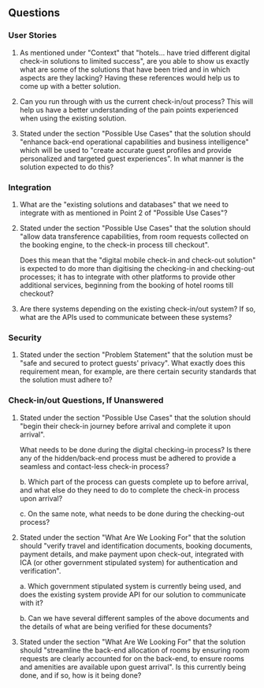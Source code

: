 ## Questions

### User Stories

1. As mentioned under "Context" that "hotels... have tried different digital check-in solutions to limited success", are you able to show us exactly what are some of the solutions that have been tried and in which aspects are they lacking? Having these references would help us to come up with a better solution.

1. Can you run through with us the current check-in/out process? This will help us have a better understanding of the pain points experienced when using the existing solution.

1. Stated under the section "Possible Use Cases" that the solution should "enhance back-end operational capabilities and business intelligence" which will be used to "create accurate guest profiles and provide personalized and targeted guest experiences". In what manner is the solution expected to do this?

### Integration

1. What are the "existing solutions and databases" that we need to integrate with as mentioned in Point 2 of "Possible Use Cases"?

1. Stated under the section "Possible Use Cases" that the solution should "allow data transference capabilities, from room requests collected on the booking engine, to the check-in process till checkout".

    Does this mean that the "digital mobile check-in and check-out solution" is expected to do more than digitising the checking-in and checking-out processes; it has to integrate with other platforms to provide other additional services, beginning from the booking of hotel rooms till checkout?

1. Are there systems depending on the existing check-in/out system? If so, what are the APIs used to communicate between these systems?

### Security

1. Stated under the section "Problem Statement" that the solution must be "safe and secured to protect guests' privacy". What exactly does this requirement mean, for example, are there certain security standards that the solution must adhere to?

### Check-in/out Questions, If Unanswered

1. Stated under the section "Possible Use Cases" that the solution should "begin their check-in journey before arrival and complete it upon arrival".

    What needs to be done during the digital checking-in process? Is there any of the hidden/back-end process must be adhered to provide a seamless and contact-less check-in process?

    b. Which part of the process can guests complete up to before arrival, and what else do they need to do to complete the check-in process upon arrival?

    c. On the same note, what needs to be done during the checking-out process?

1. Stated under the section "What Are We Looking For" that the solution should "verify travel and identification documents, booking documents, payment details, and make payment upon check-out, integrated with ICA (or other government stipulated system) for authentication and verification".

    a. Which government stipulated system is currently being used, and does the existing system provide API for our solution to communicate with it?

    b. Can we have several different samples of the above documents and the details of what are being verified for these documents?

1. Stated under the section "What Are We Looking For" that the solution should "streamline the back-end allocation of rooms by ensuring room requests are clearly accounted for on the back-end, to ensure rooms and amenities are available upon guest arrival". Is this currently being done, and if so, how is it being done?
